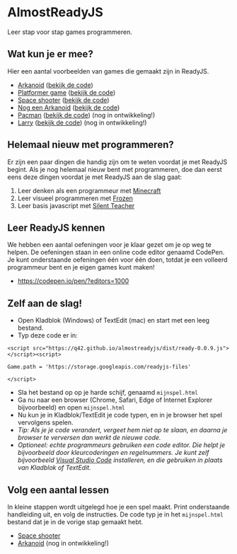 # AlmostReadyJS

Leer stap voor stap games programmeren.

## Wat kun je er mee?

Hier een aantal voorbeelden van games die gemaakt zijn in ReadyJS.

- [Arkanoid](https://q42.github.io/almostreadyjs/demos/arkanoid.html) ([bekijk de code](https://github.com/Q42/almostreadyjs/blob/master/demos/arkanoid.html))
- [Platformer game](https://q42.github.io/almostreadyjs/demos/platformer.html) ([bekijk de code](https://github.com/Q42/almostreadyjs/blob/master/demos/platformer.html))
- [Space shooter](https://q42.github.io/almostreadyjs/demos/space.html) ([bekijk de code](https://github.com/Q42/almostreadyjs/blob/master/demos/space.html))
- [Nog een Arkanoid](https://q42.github.io/almostreadyjs/demos/arkanoid2.html) ([bekijk de code](https://github.com/Q42/almostreadyjs/blob/master/demos/arkanoid2.html))
- [Pacman](https://q42.github.io/almostreadyjs/demos/pacman.html) ([bekijk de code](https://github.com/Q42/almostreadyjs/blob/master/demos/pacman.html)) (nog in ontwikkeling!)
- [Larry](https://q42.github.io/almostreadyjs/demos/larry.html) ([bekijk de code](https://github.com/Q42/almostreadyjs/blob/master/demos/larry.html)) (nog in ontwikkeling!)

## Helemaal nieuw met programmeren?

Er zijn een paar dingen die handig zijn om te weten voordat je met ReadyJS begint.
Als je nog helemaal nieuw bent met programmeren, doe dan eerst eens deze dingen voordat je met ReadyJS aan de slag gaat:

1. Leer denken als een programmeur met [Minecraft](https://studio.code.org/s/hero/stage/1/puzzle/1)
2. Leer visueel programmeren met [Frozen](https://studio.code.org/s/frozen/stage/1/puzzle/1)
3. Leer basis javascript met [Silent Teacher](http://silentteacher.toxicode.fr/hourofcode)

## Leer ReadyJS kennen

We hebben een aantal oefeningen voor je klaar gezet om je op weg te helpen.
De oefeningen staan in een online code editor genaamd CodePen. Je kunt onderstaande oefeningen één voor één doen, totdat je een volleerd programmeur bent en je eigen games kunt maken!

- https://codepen.io/pen/?editors=1000

## Zelf aan de slag!

- Open Kladblok (Windows) of TextEdit (mac) en start met een leeg bestand.
- Typ deze code er in:

`<script src="https://q42.github.io/almostreadyjs/dist/ready-0.0.9.js"></script><script>`

`Game.path = 'https://storage.googleapis.com/readyjs-files'`

`</script>`

- Sla het bestand op op je harde schijf, genaamd `mijnspel.html`
- Ga nu naar een browser (Chrome, Safari, Edge of Internet Explorer bijvoorbeeld) en open `mijnspel.html`
- Nu kun je in Kladblok/TextEdit je code typen, en in je browser het spel vervolgens spelen. 
- *Tip: Als je je code verandert, vergeet hem niet op te slaan, en daarna je browser te verversen dan werkt de nieuwe code.*
- *Optioneel: echte programmeurs gebruiken een code editor. Die helpt je bijvoorbeeld door kleurcoderingen en regelnummers. Je kunt zelf bijvoorbeeld [Visual Studio Code](https://code.visualstudio.com/) installeren, en die gebruiken in plaats van Kladblok of TextEdit.*

## Volg een aantal lessen

In kleine stappen wordt uitgelegd hoe je een spel maakt. Print onderstaande handleiding uit, en volg de instructies.
De code typ je in het `mijnspel.html` bestand dat je in de vorige stap gemaakt hebt.

- [Space shooter](https://q42.github.io/almostreadyjs/lessen/space)
- [Arkanoid](https://q42.github.io/almostreadyjs/lessen/arkanoid) (nog in ontwikkeling!)

